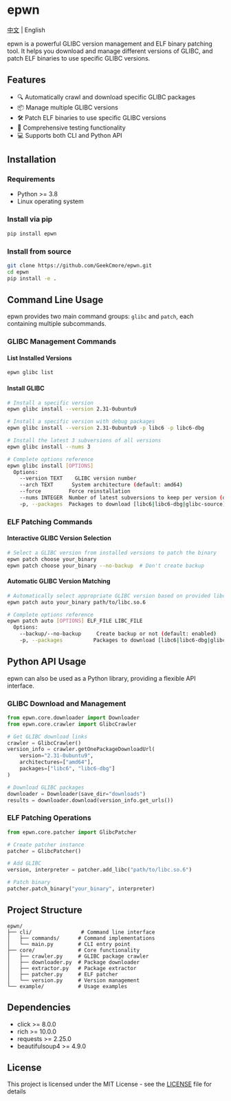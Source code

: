 # epwn

[中文](README.md) | English

epwn is a powerful GLIBC version management and ELF binary patching tool. It helps you download and manage different versions of GLIBC, and patch ELF binaries to use specific GLIBC versions.

## Features

- 🔍 Automatically crawl and download specific GLIBC packages
- 📦 Manage multiple GLIBC versions
- 🛠 Patch ELF binaries to use specific GLIBC versions
- 🧪 Comprehensive testing functionality
- 💻 Supports both CLI and Python API

## Installation

### Requirements

- Python >= 3.8
- Linux operating system

### Install via pip

```bash
pip install epwn
```

### Install from source

```bash
git clone https://github.com/GeekCmore/epwn.git
cd epwn
pip install -e .
```

## Command Line Usage

epwn provides two main command groups: `glibc` and `patch`, each containing multiple subcommands.

### GLIBC Management Commands

#### List Installed Versions
```bash
epwn glibc list
```

#### Install GLIBC
```bash
# Install a specific version
epwn glibc install --version 2.31-0ubuntu9

# Install a specific version with debug packages
epwn glibc install --version 2.31-0ubuntu9 -p libc6 -p libc6-dbg

# Install the latest 3 subversions of all versions
epwn glibc install --nums 3

# Complete options reference
epwn glibc install [OPTIONS]
  Options:
    --version TEXT    GLIBC version number
    --arch TEXT      System architecture (default: amd64)
    --force         Force reinstallation
    --nums INTEGER  Number of latest subversions to keep per version (default: 3)
    -p, --packages  Packages to download [libc6|libc6-dbg|glibc-source] (multiple allowed)
```

### ELF Patching Commands

#### Interactive GLIBC Version Selection
```bash
# Select a GLIBC version from installed versions to patch the binary
epwn patch choose your_binary
epwn patch choose your_binary --no-backup  # Don't create backup
```

#### Automatic GLIBC Version Matching
```bash
# Automatically select appropriate GLIBC version based on provided libc file
epwn patch auto your_binary path/to/libc.so.6

# Complete options reference
epwn patch auto [OPTIONS] ELF_FILE LIBC_FILE
  Options:
    --backup/--no-backup     Create backup or not (default: enabled)
    -p, --packages          Packages to download [libc6|libc6-dbg|glibc-source] (multiple allowed)
```

## Python API Usage

epwn can also be used as a Python library, providing a flexible API interface.

### GLIBC Download and Management

```python
from epwn.core.downloader import Downloader
from epwn.core.crawler import GlibcCrawler

# Get GLIBC download links
crawler = GlibcCrawler()
version_info = crawler.getOnePackageDownloadUrl(
    version="2.31-0ubuntu9",
    architectures=["amd64"],
    packages=["libc6", "libc6-dbg"]
)

# Download GLIBC packages
downloader = Downloader(save_dir="downloads")
results = downloader.download(version_info.get_urls())
```

### ELF Patching Operations

```python
from epwn.core.patcher import GlibcPatcher

# Create patcher instance
patcher = GlibcPatcher()

# Add GLIBC
version, interpreter = patcher.add_libc("path/to/libc.so.6")

# Patch binary
patcher.patch_binary("your_binary", interpreter)
```

## Project Structure

```
epwn/
├── cli/                # Command line interface
│   ├── commands/      # Command implementations
│   └── main.py        # CLI entry point
├── core/              # Core functionality
│   ├── crawler.py     # GLIBC package crawler
│   ├── downloader.py  # Package downloader
│   ├── extractor.py   # Package extractor
│   ├── patcher.py     # ELF patcher
│   └── version.py     # Version management
└── example/           # Usage examples
```

## Dependencies

- click >= 8.0.0
- rich >= 10.0.0
- requests >= 2.25.0
- beautifulsoup4 >= 4.9.0

## License

This project is licensed under the MIT License - see the [LICENSE](LICENSE) file for details 